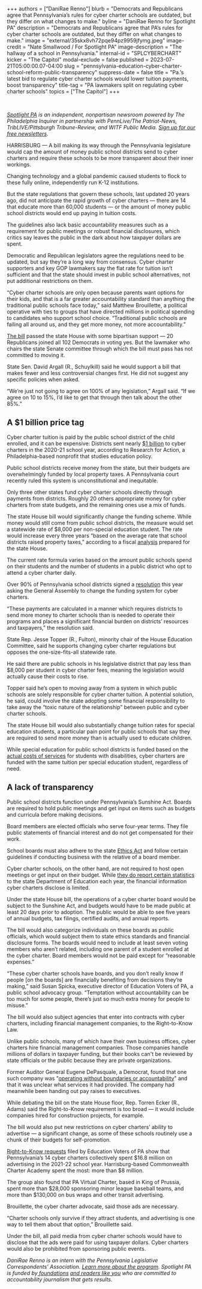 +++
authors = ["DaniRae Renno"]
blurb = "Democrats and Republicans agree that Pennsylvania’s rules for cyber charter schools are outdated, but they differ on what changes to make."
byline = "DaniRae Renno for Spotlight PA"
description = "Democrats and Republicans agree that PA’s rules for cyber charter schools are outdated, but they differ on what changes to make."
image = "external/35skx8vh72pqe94pz9959jfymg.jpeg"
image-credit = "Nate Smallwood / For Spotlight PA"
image-description = "The hallway of a school in Pennsylvania."
internal-id = "SPLCYBERCHART"
kicker = "The Capitol"
modal-exclude = false
published = 2023-07-21T05:00:00.07-04:00
slug = "pennsylvania-education-cyber-charter-school-reform-public-transparency"
suppress-date = false
title = "Pa.’s latest bid to regulate cyber charter schools would lower tuition payments, boost transparency"
title-tag = "PA lawmakers split on regulating cyber charter schools"
topics = ["The Capitol"]
+++

<br/>

<a href="https://www.spotlightpa.org/"><em>Spotlight PA</em></a><em> is an independent, nonpartisan newsroom powered by The Philadelphia Inquirer in partnership with PennLive/The Patriot-News, TribLIVE/Pittsburgh Tribune-Review, and WITF Public Media. </em><a href="https://www.spotlightpa.org/newsletters"><em>Sign up for our free newsletters</em></a><em>.</em>

HARRISBURG — A bill making its way through the Pennsylvania legislature would cap the amount of money public school districts send to cyber charters and require these schools to be more transparent about their inner workings.

Changing technology and a global pandemic caused students to flock to these fully online, independently run K-12 institutions.

But the state regulations that govern these schools, last updated 20 years ago, did not anticipate the rapid growth of cyber charters — there are 14 that educate more than 60,000 students — or the amount of money public school districts would end up paying in tuition costs.

The guidelines also lack basic accountability measures such as a requirement for public meetings or robust financial disclosures, which critics say leaves the public in the dark about how taxpayer dollars are spent.

<script src="https://www.spotlightpa.org/embed.js" async></script><div data-spl-embed-version="1" data-spl-src="https://www.spotlightpa.org/embeds/newsletter/"></div>

Democratic and Republican legislators agree the regulations need to be updated, but say they’re a long way from consensus. Cyber charter supporters and key GOP lawmakers say the flat rate for tuition isn’t sufficient and that the state should invest in public school alternatives, not put additional restrictions on them.

“Cyber charter schools are only open because parents want options for their kids, and that is a far greater accountability standard than anything the traditional public schools face today,” said Matthew Brouillette, a political operative with ties to groups that have directed millions in political spending to candidates who support school choice. “Traditional public schools are failing all around us, and they get more money, not more accountability.”

<a href="https://web.archive.org/20230624154026/https://www.legis.state.pa.us/cfdocs/billInfo/billInfo.cfm?sYear=2023&amp;sInd=0&amp;body=H&amp;type=B&amp;bn=1422">The bill</a> passed the state House with some bipartisan support — 20 Republicans joined all 102 Democrats in voting yes. But the lawmaker who chairs the state Senate committee through which the bill must pass has not committed to moving it.

State Sen. David Argall (R., Schuylkill) said he would support a bill that makes fewer and less controversial changes first. He did not suggest any specific policies when asked.

“We’re just not going to agree on 100% of any legislation,” Argall said. “If we agree on 10 to 15%, I’d like to get that through then talk about the other 85%.”

## A $1 billion price tag

Cyber charter tuition is paid by the public school district of the child enrolled, and it can be expensive: Districts sent nearly <a href="https://www.pacharterchange.org/wp-content/uploads/2022/06/RFA-PACER-cybercharterfiscalimpact-final.pdf">$1 billion</a> to cyber charters in the 2020-21 school year, according to Research for Action, a Philadelphia-based nonprofit that studies education policy.

Public school districts receive money from the state, but their budgets are overwhelmingly funded by local property taxes. A Pennsylvania court recently ruled this system is unconstitutional and inequitable.

Only three other states fund cyber charter schools directly through payments from districts. Roughly 20 others appropriate money for cyber charters from state budgets, and the remaining ones use a mix of funds.

The state House bill would significantly change the funding scheme. While money would still come from public school districts, the measure would set a statewide rate of $8,000 per non-special education student. The rate would increase every three years “based on the average rate that school districts raised property taxes,” according to a fiscal <a href="https://web.archive.org/20230721113658/https://www.legis.state.pa.us/WU01/LI/BI/FN/2023/0/HB1422P1820.pdf">analysis</a> prepared for the state House.

The current rate formula varies based on the amount public schools spend on their students and the number of students in a public district who opt to attend a cyber charter daily.

Over 90% of Pennsylvania school districts signed a <a href="https://web.archive.org/20201129200820/https://www.pacharterchange.org/take-action/school-board-resolutions/">resolution</a> this year asking the General Assembly to change the funding system for cyber charters.

“These payments are calculated in a manner which requires districts to send more money to charter schools than is needed to operate their programs and places a significant financial burden on districts’ resources and taxpayers,” the resolution said.

State Rep. Jesse Topper (R., Fulton), minority chair of the House Education Committee, said he supports changing cyber charter regulations but opposes the one-size-fits-all statewide rate.

He said there are public schools in his legislative district that pay less than $8,000 per student in cyber charter fees, meaning the legislation would actually cause their costs to rise.

Topper said he’s open to moving away from a system in which public schools are solely responsible for cyber charter tuition. A potential solution, he said, could involve the state adopting some financial responsibility to take away the “toxic nature of the relationship” between public and cyber charter schools.

The state House bill would also substantially change tuition rates for special education students, a particular pain point for public schools that say they are required to send more money than is actually used to educate children.

While special education for public school districts is funded based on the <a href="https://edvoterspa.org/wp-content/uploads/2023/05/FixingTheFlawsReport_2023_Update.pdf">actual costs of services</a> for students with disabilities, cyber charters are funded with the same tuition per special education student, regardless of need.

## A lack of transparency

Public school districts function under Pennsylvania’s Sunshine Act. Boards are required to hold public meetings and get input on items such as budgets and curricula before making decisions.

Board members are elected officials who serve four-year terms. They file public statements of financial interest and do not get compensated for their work.

School boards must also adhere to the state <a href="https://www.ethics.pa.gov/Ethics-Act/Pages/default.aspx">Ethics Act</a> and follow certain guidelines if conducting business with the relative of a board member.

Cyber charter schools, on the other hand, are not required to host open meetings or get input on their budget. While <a href="https://web.archive.org/20200807131616/https://www.education.pa.gov/K-12/Charter%20Schools/Pages/Charter-School-Annual-Reports.aspx">they do report certain statistics</a> to the state Department of Education each year, the financial information cyber charters disclose is limited.

Under the state House bill, the operations of a cyber charter board would be subject to the Sunshine Act, and budgets would have to be made public at least 20 days prior to adoption. The public would be able to see five years of annual budgets, tax filings, certified audits, and annual reports.

The bill would also categorize individuals on these boards as public officials, which would subject them to state ethics standards and financial disclosure forms. The boards would need to include at least seven voting members who aren’t related, including one parent of a student enrolled at the cyber charter. Board members would not be paid except for “reasonable expenses.”

“These cyber charter schools have boards, and you don’t really know if people \[on the boards\] are financially benefiting from decisions they’re making,” said Susan Spicka, executive director of Education Voters of PA, a public school advocacy group. “Temptation without accountability can be too much for some people, there’s just so much extra money for people to misuse.”

The bill would also subject agencies that enter into contracts with cyber charters, including financial management companies, to the Right-to-Know Law.

Unlike public schools, many of which have their own business offices, cyber charters hire financial management companies. Those companies handle millions of dollars in taxpayer funding, but their books can&#39;t be reviewed by state officials or the public because they are private organizations.

Former Auditor General Eugene DePasquale, a Democrat, found that one such company was &#34;<a href="https://web.archive.org/20221108222520/https://www.paauditor.gov/press-releases/auditor-general-depasquale-lincoln-learning-solutions-81-8-million-reserve-points-to-further-need-for-charter-school-law-reforms">operating without boundaries or accountability</a>&#34; and that it was unclear what services it had provided. The company had meanwhile been handing out pay raises to executives.

While debating the bill on the state House floor, Rep. Torren Ecker (R., Adams) said the Right-to-Know requirement is too broad — it would include companies hired for construction projects, for example.

The bill would also put new restrictions on cyber charters’ ability to advertise — a significant change, as some of these schools routinely use a chunk of their budgets for self-promotion.

<a href="https://web.archive.org/20230615170440/https://edvoterspa.org/cyber-charter-advertising/">Right-to-Know requests</a> filed by Education Voters of PA show that Pennsylvania’s 14 cyber charters collectively spent $16.8 million on advertising in the 2021-22 school year. Harrisburg-based Commonwealth Charter Academy spent the most: more than $8 million.

The group also found that PA Virtual Charter, based in King of Prussia, spent more than $28,000 sponsoring minor league baseball teams, and more than $130,000 on bus wraps and other transit advertising.

<script src="https://www.spotlightpa.org/embed.js" async></script><div data-spl-embed-version="1" data-spl-src="https://www.spotlightpa.org/embeds/donate/"></div>

Brouillette, the cyber charter advocate, said those ads are necessary.

“Charter schools only survive if they attract students, and advertising is one way to tell them about that option,” Brouillette said.

Under the bill, all paid media from cyber charter schools would have to disclose that the ads were paid for using taxpayer dollars. Cyber charters would also be prohibited from sponsoring public events.

<em>DaniRae Renno is an intern with the Pennsylvania Legislative Correspondents’ Association. </em><a href="https://web.archive.org/20191229041140/http://www.pacapitolreporters.org/pacapitolreporters-internships.html"><em>Learn more about the program</em></a><em>. Spotlight PA is funded by</em><a href="https://www.spotlightpa.org/support"><em> foundations</em></a><em> </em><a href="https://www.spotlightpa.org/support"><em>and readers like you</em></a><em> who are committed to accountability journalism that gets results.</em>
